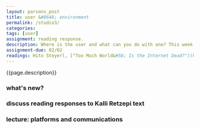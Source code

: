 ```yaml
---  
layout: parsons_post  
title: user &#8646; environment  
permalink: /studio3/  
categories:   
tags: [user]
assignment: reading response.
description: Where is the user and what can you do with one? This week we will explore the concept of communication, the relationship between the user and the environment, platform or website, and what it means for designers. 
assignment-due: 02/02
readings: Hito Steyerl, ["Too Much World&#58; Is the Internet Dead?"](https://www.e-flux.com/journal/49/60004/too-much-world-is-the-internet-dead/)
---  
```


{{page.description}}

### what's new?

### discuss reading responses to Kalli Retzepi text

### lecture: platforms and communications

<!-- Information is space, space is information.

Watch the superstudio video.

Control and its exercise. Which part of the Shannon diagram does the designer, the user, the information live?

https://www.e-flux.com/journal/74/59810/jodi-s-infrastructure/

 -->